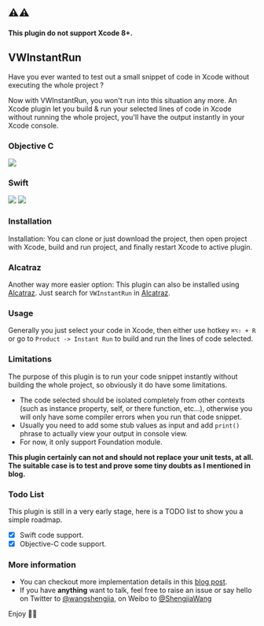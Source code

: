 ## ⚠️⚠️
#### This plugin do not support Xcode 8+.

## VWInstantRun

Have you ever wanted to test out a small snippet of code in Xcode without executing the whole project ?

Now with VWInstantRun, you won't run into this situation any more. An Xcode plugin let you build & run your selected lines of code in Xcode without running the whole project, you'll have the output instantly in your Xcode console.

### Objective C
![](run_objc_code_1.gif)
### Swift
![](run_swift_code_1.gif)
![](run_swift_code_2.gif)

### Installation

Installation: You can clone or just download the project, then open project with Xcode, 
build and run project, and finally restart Xcode to active plugin.

### Alcatraz

Another way more easier option: This plugin can also be installed using [Alcatraz](https://github.com/alcatraz/alcatraz-packages). 
Just search for `VWInstantRun` in [Alcatraz](https://github.com/alcatraz/alcatraz-packages).

### Usage

Generally you just select your code in Xcode, then either use hotkey `⌘⌥⇧ + R` or go to `Product -> Instant Run` to 
build and run the lines of code selected. 

### Limitations

The purpose of this plugin is to run your code snippet instantly without building the whole project, so obviously it do have some limitations.

- The code selected should be isolated completely from other contexts (such as instance property, self, or there function, etc…), otherwise you will only have some compiler errors when you run that code snippet.
- Usually you need to add some stub values as input and add `print()` phrase to actually view your output in console view.
- For now, it only support Foundation module.

**This plugin certainly can not and should not replace your unit tests, at all. The suitable case is to test and prove some tiny doubts as I mentioned in blog.**

### Todo List
This plugin is still in a very early stage, here is a TODO list to show you a simple roadmap.
- [x] Swift code support.
- [x] Objective-C code support.

### More information
- You can checkout more implementation details in this [blog post](https://medium.com/@victor_wang/run-your-code-snippet-from-xcode-without-building-the-whole-project-1821cf85b2f2#.rkcfjqcl5).
- If you have __anything__ want to talk, feel free to raise an issue or say hello on Twitter to [@wangshengjia](https://twitter.com/wangshengjia), on Weibo to [@ShengjiaWang](http://www.weibo.com/1739447693/profile?topnav=1&wvr=6&is_all=1)

Enjoy :tada::tada:
